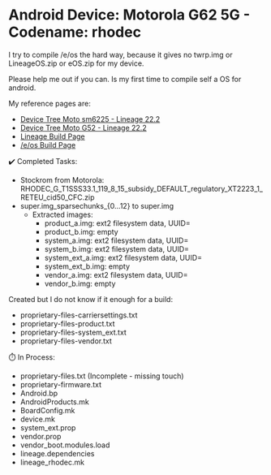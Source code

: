 # Android Device: Motorola G62 5G - Codename: rhodec
I try to compile /e/os the hard way, because it gives no twrp.img or LineageOS.zip or eOS.zip for my device.

Please help me out if you can. Is my first time to compile self a OS for android.

My reference pages are:
- [Device Tree Moto sm6225 - Lineage 22.2](https://github.com/LineageOS/android_device_motorola_sm6225-common/tree/lineage-22.2)
- [Device Tree Moto G52 - Lineage 22.2](https://github.com/LineageOS/android_device_motorola_rhode/tree/lineage-22.2)
- [Lineage Build Page](https://wiki.lineageos.org/devices/rhode/build/)
- [/e/os Build Page](https://doc.e.foundation/support-topics/build-e)

✔️ Completed Tasks:
- Stockrom from Motorola: RHODEC_G_T1SSS33.1_119_8_15_subsidy_DEFAULT_regulatory_XT2223_1_RETEU_cid50_CFC.zip
- super.img_sparsechunks_{0…12} to super.img
    - Extracted images:
        - product_a.img: ext2 filesystem data, UUID=
        - product_b.img: empty
        - system_a.img: ext2 filesystem data, UUID=
        - system_b.img: ext2 filesystem data, UUID=
        - system_ext_a.img: ext2 filesystem data, UUID=
        - system_ext_b.img: empty
        - vendor_a.img: ext2 filesystem data, UUID=
        - vendor_b.img: empty
          
Created but I do not know if it enough for a build:
- proprietary-files-carriersettings.txt
- proprietary-files-product.txt
- proprietary-files-system_ext.txt
- proprietary-files-vendor.txt

⏱️ In Process:
- proprietary-files.txt (Incomplete - missing touch)
- proprietary-firmware.txt
- Android.bp
- AndroidProducts.mk
- BoardConfig.mk
- device.mk
- system_ext.prop
- vendor.prop
- vendor_boot.modules.load
- lineage.dependencies
- lineage_rhodec.mk
